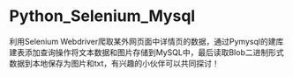 # Python_Selenium_Mysql
利用Selenium Webdriver爬取某外网页面中详情页的数据，通过Pymysql的建库建表添加查询操作将文本数据和图片存储到MySQL中，最后读取Blob二进制形式数据到本地保存为图片和txt，有兴趣的小伙伴可以共同探讨！
